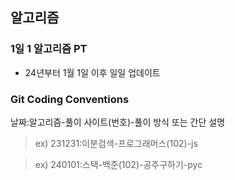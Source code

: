 ## 알고리즘

### 1일 1 알고리즘 PT

- 24년부터 1월 1일 이후 일일 업데이트

### Git Coding Conventions

 날짜:알고리즘-풀이 사이트(번호)-풀이 방식 또는 간단 설명

> ex) 231231:이분검색-프로그래머스(102)-js

> ex) 240101:스택-백준(102)-공주구하기-pyc